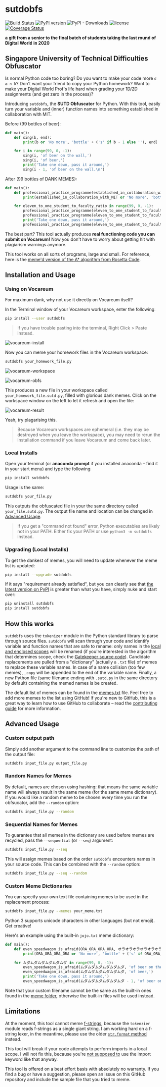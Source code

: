 # sutdobfs

[![Build Status](https://travis-ci.com/OpenSUTD/sutdobfs.svg?branch=master)](https://travis-ci.com/OpenSUTD/sutdobfs)
[![PyPI version](https://badge.fury.io/py/sutdobfs.svg)](https://badge.fury.io/py/sutdobfs)
![PyPI - Downloads](https://img.shields.io/pypi/dm/sutdobfs)
![license](https://img.shields.io/github/license/OpenSUTD/sutdobfs)
[![Coverage Status](https://coveralls.io/repos/github/OpenSUTD/sutdobfs/badge.svg?branch=master)](https://coveralls.io/github/OpenSUTD/sutdobfs?branch=master)

__a gift from a senior to the final batch of students taking the last round of Digital World in 2020__
## Singapore University of Technical Difficulties Obfuscator

Is normal Python code too boring? Do you want to make your code more `d a n k`? Don't want your friend to copy your Python homework? Want to make your Digital World Prof's life hard when grading your 1D/2D assignments (and get zero in the process)?

Introducing `sutdobfs`, the **SUTD Obfuscator** for Python. With this tool, easily turn your variable and (inner) function names into something established in collaboration with MIT.

Before (99 bottles of beer):

```python
def main():
    def sing(b, end):
        print(b or 'No more', 'bottle' + ('s' if b - 1 else ''), end)

    for i in range(99, 0, -1):
        sing(i, 'of beer on the wall,')
        sing(i, 'of beer,')
        print('Take one down, pass it around,')
        sing(i - 1, 'of beer on the wall.\n')
``` 

After (99 bottles of DANK MEMES):

```python
def main():
    def professional_practice_programme(established_in_collaboration_with_MIT, professional_practice_programme_copy):
        print(established_in_collaboration_with_MIT or 'No more', 'bottle' + ('s' if established_in_collaboration_with_MIT - 1 else ''), professional_practice_programme_copy)

    for eleven_to_one_student_to_faculty_ratio in range(99, 0, -1):
        professional_practice_programme(eleven_to_one_student_to_faculty_ratio, 'of beer on the wall,')
        professional_practice_programme(eleven_to_one_student_to_faculty_ratio, 'of beer,')
        print('Take one down, pass it around,')
        professional_practice_programme(eleven_to_one_student_to_faculty_ratio - 1, 'of beer on the wall.\n')
```

The best part? This tool actually produces **real functioning code you can submit on Vocareum!** Now you don't have to worry about getting hit with plagiarism warnings anymore.

This tool works on all sorts of programs, large and small. For reference, here is the [meme'd version of the A* algorithm from Rosetta Code](https://pastebin.com/fNwh8qr3).

## Installation and Usage
 
### Using on Vocareum

For maximum dank, why not use it directly on Vocareum itself?

In the Terminal window of your Vocareum workspace, enter the following:

```bash
pip install --user sutdobfs
```

> If you have trouble pasting into the terminal, Right Click > Paste instead.

![vocareum-install](.github/img/voca-1.png)

Now you can meme your homework files in the Vocareum workspace:

```bash
sutdobfs your_homework_file.py
```

![vocareum-workspace](.github/img/voca-2.png)

![vocareum-obfs](.github/img/voca-3.png)

This produces a new file in your workspace called `your_homework_file.sutd.py`, filled with glorious dank memes. Click on the workspace window on the left to let it refresh and open the file:

![vocareum-result](.github/img/voca-4.png)

Yeah, try plagarising this.

> Because Vocareum workspaces are ephemeral (i.e. they may be destroyed when you leave the workspace), you may need to rerun the installation command if you leave Vocareum and come back later.

### Local Installs

Open your terminal (or **anaconda prompt** if you installed anaconda – find it in your start menu) and type the following

```bash
pip install sutdobfs
```

Usage is the same:
```bash
sutdobfs your_file.py
```

This outputs the obfuscated file in your the same directory called `your_file.sutd.py`. The output file name and location can be changed in [Advanced Usage](#advanced-usage).

> If you get a "command not found" error, Python executables are likely not in your PATH. Either fix your PATH or use `python3 -m sutdobfs` instead.

### Upgrading (Local Installs)

To get the dankest of memes, you will need to update whenever the meme list is updated:

```bash
pip install --upgrade sutdobfs
```

If it says "requirement already satisfied", but you can clearly see that [the latest version on PyPI](https://pypi.org/project/sutdobfs/) is greater than what you have, simply nuke and start over:

```bash
pip uninstall sutdobfs
pip install sutdobfs
```

## How this works

`sutdobfs` uses the `tokenizer` module in the Python standard library to parse through source files. `sutdobfs` will scan through your code and identify variable and function names that are safe to rename: only names in the [local and enclosed scopes](https://www.geeksforgeeks.org/scope-resolution-in-python-legb-rule/) will be renamed (if you're interested in the algorithm that determines scope, check the [Gatekeeper source code](sutdobfs/gatekeepers/__init__.py)). Candidate replacements are pulled from a  "dictionary" (actually a `.txt` file) of memes to replace these variable names. In case of a name collision (too few memes), `_copy` will be appended to the end of the variable name. Finally, a new Python file (same filename ending with `.sutd.py` in the same directory by default) containing the memed names is be created.

The default list of memes can be found in the [memes.txt](sutdobfs/memes/memes.txt) file. Feel free to add more memes to the list using GitHub! If you're new to GitHub, this is a great way to learn how to use GitHub to collaborate – read the [contributing guide](CONTRIBUTING.md) for more information.

## Advanced Usage

### Custom output path

Simply add another argument to the command line to customize the path of the output file:

```bash
sutdobfs input_file.py output_file.py
```

### Random Names for Memes

By default, names are chosen using hashing: that means the same variable name will always result in the same meme (for the same meme dictionary). If you would like a random meme to be chosen every time you run the obfsucator, add the `--random` option:

```bash
sutdobfs input_file.py --random
```

### Sequential Names for Memes

To guarantee that all memes in the dictionary are used before memes are recycled, pass the `--sequential` (or `--seq`) argument:

```bash
sutdobfs input_file.py --seq
``` 

This will assign memes based on the order `sutdobfs` encounters names in your source code. This can be combined with the `--random` option:

```bash
sutdobfs input_file.py --seq --random
```

### Custom Meme Dictionaries

You can specify your own text file containing memes to be used in the replacement process:

```bash
sutdobfs input_file.py --memes your_meme.txt
```

Python 3 supports unicode characters in other languages (but not emoji). Get creative!

Here's an example using the built-in `jojo.txt` meme dictionary:

```python
def main():
    def even_speedwagon_is_afraid(ORA_ORA_ORA_ORA, オラオラオラオラオラオラ):
        print(ORA_ORA_ORA_ORA or 'No more', 'bottle' + ('s' if ORA_ORA_ORA_ORA - 1 else ''), オラオラオラオラオラオラ)

    for ムダムダムダムダムダムダ in range(99, 0, -1):
        even_speedwagon_is_afraid(ムダムダムダムダムダムダ, 'of beer on the wall,')
        even_speedwagon_is_afraid(ムダムダムダムダムダムダ, 'of beer,')
        print('Take one down, pass it around,')
        even_speedwagon_is_afraid(ムダムダムダムダムダムダ - 1, 'of beer on the wall.\n')
```

Note that your custom filename cannot be the same as the built-in ones found in the [meme folder](sutdobfs/memes), otherwise the built-in files will be used instead.

## Limitations

At the moment, this tool cannot meme [f-strings](https://realpython.com/python-f-strings/), because the `tokenzier` module reads f-strings as a single giant string. I am working hard on a f-string lexer, in the meantime, please use the older [`str.format` method](https://docs.python.org/3/library/stdtypes.html#str.format) instead.

This tool will break if your code attempts to perform imports in a local scope. I will not fix this, because you're [not supposed to](https://stackoverflow.com/a/1188672) use the import keyword like that anyway.

This tool is offered on a best effort basis with absolutely no warranty. If you find a bug or have a suggestion, please open an issue on this GitHub repository and include the sample file that you tried to meme.
